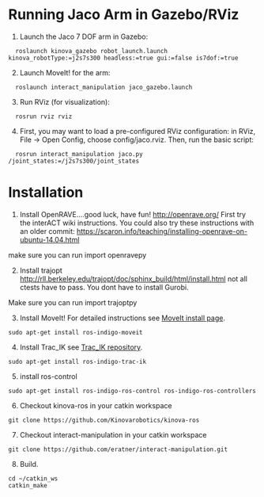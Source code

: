 # Running Jaco Arm in Gazebo/RViz

1. Launch the Jaco 7 DOF arm in Gazebo:
```
  roslaunch kinova_gazebo robot_launch.launch kinova_robotType:=j2s7s300 headless:=true gui:=false is7dof:=true
```
2. Launch MoveIt! for the arm:
```
  roslaunch interact_manipulation jaco_gazebo.launch
```
3. Run RViz (for visualization):
```
  rosrun rviz rviz
```
4. First, you may want to load a pre-configured RViz configuration: in RViz, File -> Open Config, choose config/jaco.rviz. Then, run the basic script:
```
  rosrun interact_manipulation jaco.py /joint_states:=/j2s7s300/joint_states
```

# Installation

1. Install OpenRAVE....good luck, have fun!
http://openrave.org/
First try the interACT wiki instructions.
You could also try these instructions with an older commit:
https://scaron.info/teaching/installing-openrave-on-ubuntu-14.04.html

make sure you can run
import openravepy

2. Install trajopt
http://rll.berkeley.edu/trajopt/doc/sphinx_build/html/install.html
not all ctests have to pass.
You dont have to install Gurobi.

Make sure you can run 
import trajoptpy


3. Install MoveIt! For detailed instructions see [MoveIt install page](http://moveit.ros.org/install/ "http://moveit.ros.org/install/").  
```
sudo apt-get install ros-indigo-moveit
```

4. Install Trac_IK see [Trac_IK repository](https://bitbucket.org/traclabs/trac_ik "https://bitbucket.org/traclabs/trac_ik").  
```
sudo apt-get install ros-indigo-trac-ik
```

5. install ros-control

```
sudo apt-get install ros-indigo-ros-control ros-indigo-ros-controllers
```


6. Checkout kinova-ros in your catkin workspace  
```
git clone https://github.com/Kinovarobotics/kinova-ros
```

7. Checkout interact-manipulation in your catkin workspace

```
git clone https://github.com/eratner/interact-manipulation.git
```

8. Build. 

```
cd ~/catkin_ws
catkin_make
```